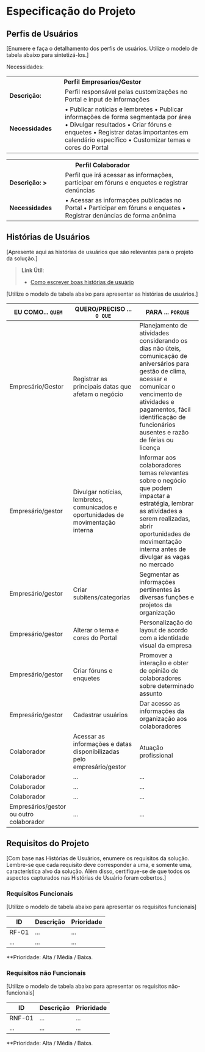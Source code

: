 # Especificação do Projeto

## Perfis de Usuários

[Enumere e faça o detalhamento dos perfis de usuários. Utilize o modelo de tabela abaixo para sintetizá-los.]

<table>
<tbody>
<tr align=center>
<th colspan="2">Perfil Empresarios/Gestor </th>
</tr> Necessidades: 
<tr>
<td width="150px"><b>Descrição:  </b></td>
<td width="600px">Perfil responsável pelas customizações no Portal e input de informações</td>
</tr>
<tr>
<td><b>Necessidades</b></td>
<td>•	Publicar notícias e lembretes
•	Publicar informações de forma segmentada por área
•	Divulgar resultados
•	Criar fóruns e enquetes
•	Registrar datas importantes em calendário específico
•	Customizar temas e cores do Portal
</td>
</tr>
</tbody>
</table>

<table>
<tbody>
<tr align=center>
<th colspan="2">Perfil Colaborador </th>
</tr>
<tr>
<td width="150px"><b>Descrição: ></b></td>
<td width="600px">Perfil que irá acessar as informações, participar em fóruns e enquetes e registrar denúncias</td> 
</tr>
<tr>
<td><b>Necessidades</b></td>
<td>•	Acessar as informações publicadas no Portal
•	Participar em fóruns e enquetes
•	Registrar denúncias de forma anônima
</td>
</tr>
</tbody>
</table>


## Histórias de Usuários

[Apresente aqui as histórias de usuários que são relevantes para o projeto da solução.]

> **Link Útil**:
> - [Como escrever boas histórias de usuário](https://medium.com/vertice/como-escrever-boas-users-stories-hist%C3%B3rias-de-usu%C3%A1rios-b29c75043fac)

[Utilize o modelo de tabela abaixo para apresentar as histórias de usuários.]

|EU COMO... `QUEM`   | QUERO/PRECISO ... `O QUE` |PARA ... `PORQUE`                 |
|--------------------|----------------------------------|----------------------------------------------------------------------------------------------------------|
| Empresário/Gestor                | Registrar as principais datas que afetam o negócio                      | Planejamento de atividades considerando os dias não úteis, comunicação de aniversários para gestão de clima, acessar e comunicar   o vencimento de atividades e pagamentos, fácil identificação de funcionários ausentes e razão de férias ou licença                            |
| Empresário/gestor               | Divulgar notícias, lembretes, comunicados e oportunidades de movimentação interna                       | Informar aos colaboradores temas relevantes sobre o negócio que podem impactar a estratégia, lembrar as atividades a serem realizadas, abrir oportunidades de movimentação interna antes de divulgar as vagas no mercado                              |
| Empresário/gestor             | Criar subitens/categorias                       | Segmentar as informações pertinentes às diversas funções e projetos da organização                              |
| Empresário/gestor            | Alterar o tema e cores do Portal                       | Personalização do layout de acordo com a identidade visual da empresa                              |
| Empresário/gestor               | Criar fóruns e enquetes                      | Promover a interação e obter de opinião de colaboradores sobre determinado assunto                             |
| Empresário/gestor               | Cadastrar usuários                       | Dar acesso as informações da organização aos colaboradores                              |
| Colaborador               | Acessar as informações e datas disponibilizadas pelo empresário/gestor                       | Atuação profissional                              |
| Colaborador               | ...                       | ...                              |
| Colaborador               | ...                       | ...                              |
| Colaborador               | ...                       | ...                              |
| Empresários/gestor ou outro colaborador               | ...                       | ...                              |
## Requisitos do Projeto

[Com base nas Histórias de Usuários, enumere os requisitos da solução. Lembre-se que cada requisito deve corresponder a uma, e somente uma, característica alvo da solução. Além disso, certifique-se de que todos os aspectos capturados nas Histórias de Usuário foram cobertos.]

### Requisitos Funcionais

[Utilize o modelo de tabela abaixo para apresentar os requisitos funcionais]

|ID    | Descrição                | Prioridade |
|-------|---------------------------------|----|
| RF-01 |  ...                    | ...   | 
|  ...  |  ...                    | ...   |

**Prioridade: Alta / Média / Baixa. 

### Requisitos não Funcionais

[Utilize o modelo de tabela abaixo para apresentar os requisitos não-funcionais]

|ID      | Descrição               |Prioridade |
|--------|-------------------------|----|
| RNF-01 |  ...                    | ...   | 
| ...    |  ...                    | ...   | 

**Prioridade: Alta / Média / Baixa. 

